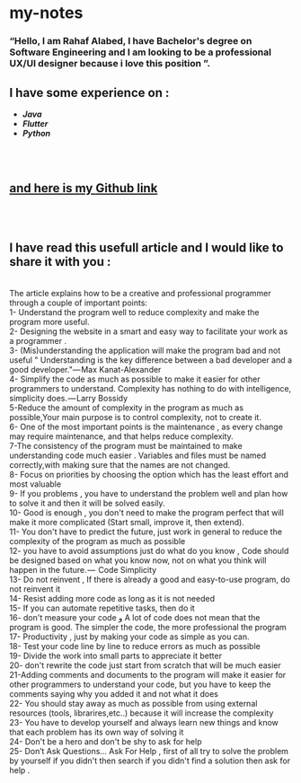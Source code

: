 # my-notes
### “Hello, I am Rahaf Alabed, I have Bachelor's degree on Software Engineering and I am looking to be a professional UX/UI designer because i love this position ”.


## I have some experience on  :
- ***Java***
- ***Flutter***
- ***Python*** 
<br>
<br>

## [and here is my **Github** link](https://github.com/rahafAbdullah28)
<br>
<br>

## I have read this usefull article and I would like to share it with you :
<br>
The article explains how to be a creative and professional programmer through a couple of important points:<br>
1- Understand the program well to reduce complexity and make the program more useful.<br>
2- Designing the website in a smart and easy way to facilitate your work as a programmer .<br>
3- (Mis)understanding the application will make the program bad and not useful
" Understanding is the key difference between a bad developer and a good developer."— Max Kanat-Alexander <br>
4- Simplify the code as much as possible to make it easier for other programmers to understand.
Complexity has nothing to do with intelligence, simplicity does. — Larry Bossidy <br>
5-Reduce the amount of complexity in the program as much as possible,Your main purpose is to control complexity, not to create it. <br>
6- One of the most important points is the maintenance , as every change may require maintenance, and that helps reduce complexity.<br>
7-The consistency of the program must be maintained to make understanding code much easier . Variables and files must be named correctly,with making sure that the names are not changed. <br>
8- Focus on priorities by choosing the option which has the least effort and most valuable <br>
9- If you problems , you have to understand the problem well and plan how to solve it and then it will be solved easily. <br> 
10- Good is enough , you don't need to make the program perfect that will make it more complicated (Start small, improve it, then extend). <br>
11- You don't have to predict the future, just work in general to reduce the complexity of the program as much as possible<br>
12- you have to avoid assumptions just do what do you know , Code should be designed based on what you know now, not on what you think will happen in the future. —  Code Simplicity<br>
13- Do not reinvent , If there is already a good and easy-to-use program, do not reinvent it<br>
14- Resist adding more code as long as it is not needed<br>
15- If you can automate repetitive tasks, then do it <br>
16- don't measure your code و A lot of code does not mean that the program is good. The simpler the code, the more professional the program<br>
17- Productivity , just by making your code as simple as you can. <br>
18- Test your code line by line to reduce errors as much as possible<br>
19- Divide the work into small parts to appreciate it better<br>
20- don't rewrite the code just start from scratch that will be much easier <br>
21-Adding comments and documents to the program will make it easier for other programmers to understand your code, but you have to keep the comments saying why you added it and not what it does<br>
22- You should stay away as much as possible from using  external resources (tools, librarires,etc..) because it will increase the complexity <br>
23- You have to develop yourself and always learn new things and know that each problem has its own way of solving it<br>
24- Don't be a hero and don't be shy to ask for help <br>
25- Don’t Ask Questions… Ask For Help , first of all try to solve the problem by yourself if you didn't then search if you didn't find a solution then ask for help .<br>

